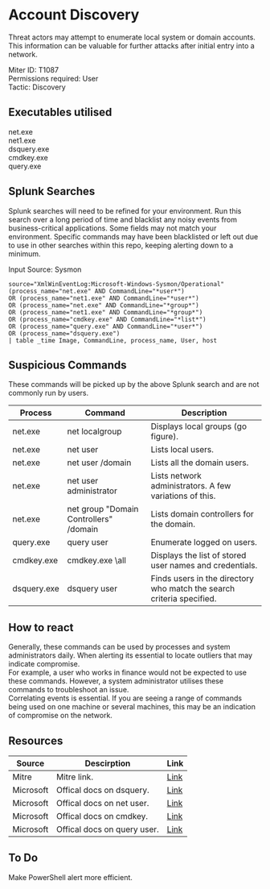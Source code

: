 # Account Discovery
Threat actors may attempt to enumerate local system or domain accounts. This information can be valuable for further attacks after initial entry into a network. 

Miter ID: T1087  
Permissions required: User  
Tactic: Discovery

## Executables utilised
net.exe  
net1.exe  
dsquery.exe  
cmdkey.exe  
query.exe  

## Splunk Searches
Splunk searches will need to be refined for your environment. Run this search over a long period of time and blacklist any noisy events from business-critical applications. Some fields may not match your environment. Specific commands may have been blacklisted or left out due to use in other searches within this repo, keeping alerting down to a minimum.

Input Source: Sysmon  
```
source="XmlWinEventLog:Microsoft-Windows-Sysmon/Operational"
(process_name="net.exe" AND CommandLine="*user*") 
OR (process_name="net1.exe" AND CommandLine="*user*")
OR (process_name="net.exe" AND CommandLine="*group*")
OR (process_name="net1.exe" AND CommandLine="*group*") 
OR (process_name="cmdkey.exe" AND CommandLine="*list*") 
OR (process_name="query.exe" AND CommandLine="*user*") 
OR (process_name="dsquery.exe")  
| table _time Image, CommandLine, process_name, User, host

```

## Suspicious Commands
These commands will be picked up by the above Splunk search and are not commonly run by users.

| Process  | Command | Description
| ------------- | ------------- | ------------ |
| net.exe  | net localgroup | Displays local groups (go figure). |
| net.exe  | net user | Lists local users. |
| net.exe  | net user /domain | Lists all the domain users. |
| net.exe  | net user administrator | Lists network administrators. A few variations of this. |
| net.exe  | net group "Domain Controllers" /domain | Lists domain controllers for the domain. |
| query.exe  | query user | Enumerate logged on users. |
| cmdkey.exe  | cmdkey.exe \all | Displays the list of stored user names and credentials. |
| dsquery.exe  |dsquery user |  Finds users in the directory who match the search criteria specified.|

## How to react
Generally, these commands can be used by processes and system administrators daily. When alerting its essential to locate outliers that may indicate compromise.  
For example, a user who works in finance would not be expected to use these commands. However, a system administrator utilises these commands to troubleshoot an issue.  
Correlating events is essential. If you are seeing a range of commands being used on one machine or several machines, this may be an indication of compromise on the network.  

## Resources

| Source | Descirption | Link | 
| --- | --- | --- |
| Mitre | Mitre link. | [Link](https://attack.mitre.org/techniques/T1087/) |
| Microsoft | Offical docs on dsquery. | [Link](https://docs.microsoft.com/en-us/previous-versions/windows/it-pro/windows-server-2012-r2-and-2012/cc732952(v%3Dws.11))
| Microsoft | Offical docs on net user.|[Link](https://docs.microsoft.com/en-us/previous-versions/windows/it-pro/windows-server-2012-r2-and-2012/cc771865(v%3Dws.11))
|Microsoft |Offical docs on cmdkey. |[Link](https://docs.microsoft.com/en-us/windows-server/administration/windows-commands/cmdkey)
|Microsoft |Offical docs on query user. |[Link](https://docs.microsoft.com/en-us/windows-server/administration/windows-commands/query-user)|

## To Do
Make PowerShell alert more efficient. 

